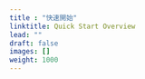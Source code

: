 ```yaml
---
title : "快速開始"
linktitle: Quick Start Overview
lead: ""
draft: false
images: []
weight: 1000
---
```


